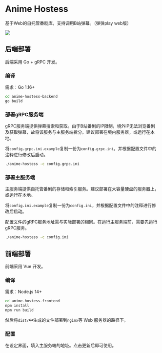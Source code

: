 # Anime Hostess

基于Web的自托管番剧库，支持调用B站弹幕。（弹弹play web版）

![](https://i.imgur.com/U3XfrCj.png)

## 后端部署

后端采用 Go + gRPC 开发。

### 编译

需求：Go 1.16+

```bash
cd anime-hostess-backend
go build
```

### 部署gRPC服务端

gRPC服务端提供弹幕搜索和获取。由于B站番剧的IP限制，境外IP无法浏览番剧及获取弹幕，故将该服务与主服务端拆分。建议部署在境内服务器，或运行在本地。

将`config.grpc.ini.example`复制一份为`config.grpc.ini`，并根据配置文件中的注释进行修改后启动。

```bash
./anime-hostess -c config.grpc.ini
```

### 部署主服务端

主服务端提供自托管番剧的存储和索引服务。建议部署在大容量硬盘的服务器上，或运行在本地。

将`config.ini.example`复制一份为`config.ini`，并根据配置文件中的注释进行修改后启动。

配置文件的gRPC服务地址需与实际部署的相同。在运行主服务端前，需要先运行gRPC服务。

```bash
./anime-hostess -c config.ini
```

## 前端部署

前端采用 Vue 开发。

### 编译

需求：Node.js 14+

```bash
cd anime-hostess-frontend
npm install
npm run build
```

然后将`dist/`中生成的文件部署到`nginx`等 Web 服务器的路径下。

### 配置

在设定界面，填入主服务端的地址。点击更新后即可使用。